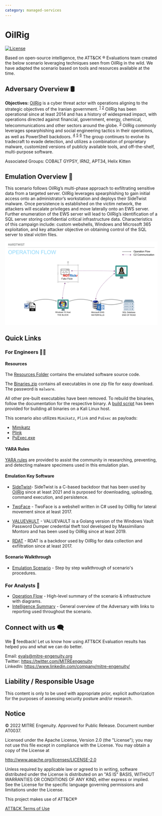 ```yaml
---
category: managed-services
---
```


# OilRig 

[![License](https://img.shields.io/badge/License-Apache_2.0-blue.svg)](https://opensource.org/licenses/Apache-2.0)

Based on open-source intelligence, the ATT&CK ® Evaluations team created the below scenario leveraging techniques seen from OilRig in the wild. We have adapted the scenario based on tools and resources available at the time.

## Adversary Overview 🛢️
**Objectives:** [OilRig](https://attack.mitre.org/groups/G0049/) is a cyber threat actor with operations aligning to the strategic objectives of the Iranian government. <sup>[1](https://cyware.com/blog/apt34-the-helix-kitten-cybercriminal-group-loves-to-meow-middle-eastern-and-international-organizations-48ae)</sup> <sup>[2](https://unit42.paloaltonetworks.com/threat-brief-iranian-linked-cyber-operations/)</sup> OilRig has been operational since at least 2014 and has a history of widespread impact, with operations directed against financial, government, energy, chemical, telecommunications and other sectors around the globe. <sup>[3](https://www.fortinet.com/blog/threat-research/please-confirm-you-received-our-apt)</sup>  OilRig commonly leverages spearphishing and social engineering tactics in their operations, as well as PowerShell backdoors. <sup>[4](https://www.mandiant.com/resources/blog/targeted-attack-in-middle-east-by-apt34)</sup> <sup>[5](https://www.attackiq.com/2022/07/11/oilrig-attack-graphs-emulating-the-iranian-threat-actors-global-campaigns/)</sup> <sup>[6](https://securelist.com/oilrigs-poison-frog/95490/)</sup> The group continues to evolve its tradecraft to evade detection, and utilizes a combination of proprietary malware, customized versions of publicly available tools, and off-the-shelf, multi-purpose software. 

Associated Groups: COBALT GYPSY, IRN2, APT34, Helix Kitten



## Emulation Overview 📖 
This scenario follows OilRig’s multi-phase approach to exfiltrating sensitive data from a targeted server. OilRig leverages spearphishing to gain initial access onto an administrator’s workstation and deploys their SideTwist malware. Once persistence is established on the victim network, the attackers will escalate privileges and move laterally onto an EWS server. Further enumeration of the EWS server will lead to OilRig’s identification of a SQL server storing confidential critical infrastructure data. Characteristics of this campaign include: custom webshells, Windows and Microsoft 365 exploitation, and key attacker objective on obtaining control of the SQL server to steal victim files.<br>

![Operations Flow Diagram](./Resources/images/OpsFlow.png)

## Quick Links
### For Engineers 🧑‍💻
#### Resources

The [Resources Folder](./Resources/) contains the emulated software source code.

The [Binaries.zip](./Resources/Binaries/binaries.zip) contains all executables in one zip file for easy download. The password is `malware`.

All other pre-built executables have been removed. To rebuild the binaries, follow the documentation for the respective binary. A [build script](./Resources/setup/build_implants) has been provided for building all binaries on a Kali Linux host.

This scenario also utilizes `Mimikatz`, `Plink` and `PsExec` as payloads:
- [Mimikatz](https://github.com/gentilkiwi/mimikatz/wiki)
- [Plink](https://www.chiark.greenend.org.uk/~sgtatham/putty/latest.html)
- [PsExec.exe](https://learn.microsoft.com/en-us/sysinternals/downloads/psexec)

#### YARA Rules

[YARA rules](./YARA_Rules/managedservicesR1.yar) are provided to assist the community in researching, preventing, and detecting malware specimens used in this emulation plan.

#### Emulation Key Software

- [SideTwist](./Resources/SideTwist/)- SideTwist is a C-based backdoor that has been used by [OilRig](https://attack.mitre.org/groups/G0049/) since at least 2021 and is purposed for downloading, uploading, command execution, and persistence.

- [TwoFace](./Resources/TwoFace/) - TwoFace is a webshell written in C# used by OilRig for lateral movement since at least 2017.

- [VALUEVAULT](./Resources/VALUEVAULT/) - VALUEVAULT is a Golang version of the Windows Vault Password Dumper credential theft tool developed by Massimiliano Montoro and has been used by OilRig since at least 2019.

- [RDAT](./Resources/RDAT/) - RDAT is a backdoor used by OilRig for data collection and exfiltration since at least 2017.

#### Scenario Walkthrough

- [Emulation Scenario](./Emulation_Plan/README.md) - Step by step walkthrough of scenario's procedures.

### For Analysts 🔎

- [Operation Flow](./Operations_Flow/Operations_Flow.md/) - High-level summary of the scenario & infrastructure with diagrams. 
- [Intelligence Summary](./Intelligence_Summary/Intelligence_Summary.md) - General overview of the Adversary with links to reporting used throughout the scenario. 

## Connect with us 🗨️

We 💖 feedback! Let us know how using ATT&CK Evaluation results has helped you and what we can do better.

Email: evals@mitre-engenuity.org <br>
Twitter: https://twitter.com/MITREengenuity <br>
LinkedIn: https://www.linkedin.com/company/mitre-engenuity/

## Liability / Responsible Usage

This content is only to be used with appropriate prior, explicit authorization for the purposes of assessing security posture and/or research.

## Notice

© 2022 MITRE Engenuity. Approved for Public Release. Document number AT0037.

Licensed under the Apache License, Version 2.0 (the "License"); you may not use this file except in compliance with the License. You may obtain a copy of the License at

http://www.apache.org/licenses/LICENSE-2.0

Unless required by applicable law or agreed to in writing, software distributed under the License is distributed on an "AS IS" BASIS, WITHOUT WARRANTIES OR CONDITIONS OF ANY KIND, either express or implied. See the License for the specific language governing permissions and limitations under the License.

This project makes use of ATT&CK®

[ATT&CK Terms of Use](https://attack.mitre.org/resources/terms-of-use/)
